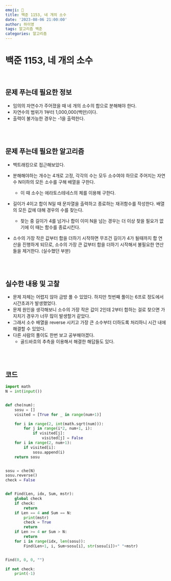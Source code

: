 ```yaml
---
emoji: 🔮
title: 백준 1153, 네 개의 소수
date: '2023-08-06 21:00:00'
author: 하이영
tags: 알고리즘 백준
categories: 알고리즘
---
```


# 백준 1153, 네 개의 소수

<br/>

## 문제 푸는데 필요한 정보

- 임의의 자연수가 주어졌을 때 네 개의 소수의 합으로 분해해야 한다.
- 자연수의 범위가 1부터 1,000,000(백만)이다.
- 출력이 불가능한 경우는 -1을 출력한다.

<br/>
<br/>

## 문제 푸는데 필요한 알고리즘

- 백트래킹으로 접근해보았다.
- 분해해야하는 개수는 4개로 고정, 각각의 수는 모두 소수여야 하므로 주어지는 자연수 N이하의 모든 소수를 구해 배열을 구한다.
  - 이 때 소수는 에라토스테네스의 체를 이용해 구한다.
- 길이가 4이고 합이 N일 때 문자열을 출력하고 종료하는 재귀함수를 작성한다. 배열의 모든 값에 대해 경우의 수를 찾는다.

  - 찾는 중 길이가 4를 넘거나 합이 이미 N을 넘는 경우는 더 이상 찾을 필요가 없기에 이 때는 함수를 종료시킨다.

- 소수의 가장 작은 값부터 합을 더하기 시작하면 무조건 길이가 4가 될때까지 합 연산을 진행하게 되므로, 소수의 가장 큰 값부터 합을 더하기 시작해서 불필요한 연산들을 제거한다. (실수했던 부분)
  <br/>

  <br/>
  <br/>

## 실수한 내용 및 고찰

- 문제 자체는 어렵지 않아 금방 풀 수 있었다. 하지만 첫번째 풀이는 6프로 정도에서 시간초과가 발생했었다.
- 문제 원인을 생각해보니 소수의 가장 작은 값이 2인데 2부터 합하는 걸로 찾으면 가지치기 경우가 너무 많이 발생할거 같았다.
- 그래서 소수 배열을 reverse 시키고 가장 큰 소수부터 더하도록 처리하니 시간 내에 해결할 수 있었다.
- 다른 사람의 풀이도 한번 보고 공부해야겠다.
  - 골드바흐의 추측을 이용해서 해결한 해답들도 있다.

<br/>
<br/>

## 코드

```python
import math
N = int(input())


def che(num):
    sosu = []
    visited = [True for _ in range(num+1)]

    for i in range(2, int(math.sqrt(num))):
        for j in range(i*2, num+1, i):
            if visited[j]:
                visited[j] = False
    for i in range(2, num+1):
        if visited[i]:
            sosu.append(i)
    return sosu


sosu = che(N)
sosu.reverse()
check = False


def Find(Len, idx, Sum, mstr):
    global check
    if check:
        return
    if Len == 4 and Sum == N:
        print(mstr)
        check = True
        return
    if Len >= 4 or Sum > N:
        return
    for i in range(idx, len(sosu)):
        Find(Len+1, i, Sum+sosu[i], str(sosu[i])+" "+mstr)


Find(0, 0, 0, "")

if not check:
    print(-1)


```

```toc

```

